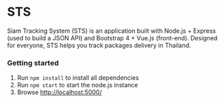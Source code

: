 # STS
Siam Tracking System (STS) is an application built with Node.js + Express (used to build a JSON API) and Bootstrap 4 + Vue.js (front-end). Designed for everyone, STS helps you track packages delivery in Thailand.

### Getting started
1. Run `npm install` to install all dependencies
2. Run `npm start` to start the node.js instance
3. Browse [http://localhost:5000/](http://localhost:5000/)

